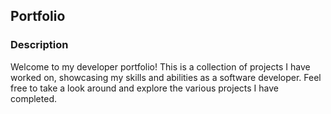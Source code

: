 ## Portfolio

### Description

Welcome to my developer portfolio! This is a collection of projects I have worked on, showcasing my skills and abilities as a software developer. Feel free to take a look around and explore the various projects I have completed.